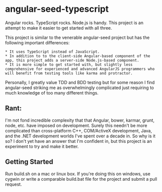 # angular-seed-typescript

Angular rocks. TypeScript rocks. Node.js is handy. This project is an attempt to make it easier to get started with all three. 

This project is similar to the venerable angular-seed project but has the following important differences:

	* It uses TypeScript instead of JavaScript.
	* In addition to to the client-side Angular-based component of the app, this project adds a server-side Node.js-based component.
	* It is more simple to get started with, but slightly less comprehensive for experienced and advanced AngularJS programmers who will benefit from testing tools like karma and protractor. 

Personally, I greatly value TDD and BDD testing but for some reason I find angular-seed striking me as overwhelmingly complicated just requiring to much knowledge of too many different things. 


## Rant:
I'm not fond incredible complexity that that Angular, bower, karmar, grunt, node, etc. have imposed on development. Surely this needn't be more complicated than cross-platform C++, COM/ActiveX development, Java, and the .NET development worlds I've spent over a decade in. So why is it so? I don't yet have an answer that I'm confident in, but this project is an experiment to try and make it better.


## Getting Started
Run build.sh on a mac or linux box. If you're doing this on windows, use cygwin or write a comparable build.bat file for the project and submit a pull request.